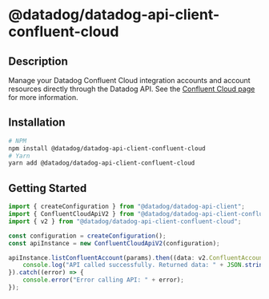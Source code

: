 # @datadog/datadog-api-client-confluent-cloud

## Description

Manage your Datadog Confluent Cloud integration accounts and account resources directly through the Datadog API. See the [Confluent Cloud page](https://docs.datadoghq.com/integrations/confluent_cloud/) for more information.

## Installation

```sh
# NPM
npm install @datadog/datadog-api-client-confluent-cloud
# Yarn
yarn add @datadog/datadog-api-client-confluent-cloud
```

## Getting Started
```ts
import { createConfiguration } from "@datadog/datadog-api-client";
import { ConfluentCloudApiV2 } from "@datadog/datadog-api-client-confluent-cloud";
import { v2 } from "@datadog/datadog-api-client-confluent-cloud";

const configuration = createConfiguration();
const apiInstance = new ConfluentCloudApiV2(configuration);

apiInstance.listConfluentAccount(params).then((data: v2.ConfluentAccountsResponse) => {
    console.log("API called successfully. Returned data: " + JSON.stringify(data));
}).catch((error) => {
    console.error("Error calling API: " + error);
});
```